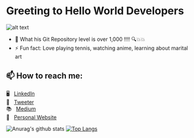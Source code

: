 ### <h1> Greeting to Hello World Developers </h1>


![alt text](tennis.png)

- 💬 What his Git Repository level is over 1,000 !!!!  🔍💥💥
- ⚡ Fun fact: Love playing tennis, watching anime, learning about marital art

## 📫 How to reach me: 
🖥 &nbsp;&nbsp;[LinkedIn](https://www.linkedin.com/in/dong-xia-tennis-4040/) <br>
🦅 &nbsp;&nbsp;[Tweeter](https://twitter.com/DongXia_Anime) <br>
📚 &nbsp;&nbsp;[Medium](https://dong-xia.medium.com/) <br>
🎾 &nbsp;&nbsp;[Personal Website](https://dong-xia.web.app)

![Anurag's github stats](https://github-readme-stats.vercel.app/api?username=dong-yi-xia&show_icons=true&theme=tokyonight)
[![Top Langs](https://github-readme-stats.vercel.app/api/top-langs/?username=dong-yi-xia&langs_count=10&layout=compact)](https://github.com/anuraghazra/github-readme-stats)

